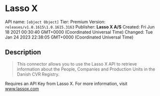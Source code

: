 # Lasso X
API name: `[object Object]`
Tier: Premium
Version: `releases/v1.0.1615\1.0.1615.3163`
Publisher: **Lasso X A/S**
Created: Fri Jun 18 2021 00:30:40 GMT+0000 (Coordinated Universal Time)
Changed: Tue Jan 24 2023 22:38:05 GMT+0000 (Coordinated Universal Time)

## Description
> This connector allows you to use the Lasso X API to retrieve information about the People, Companies and Production Units in the Danish CVR Registry.

Requires an API Key from Lasso X. For more information, visit www.lassox.com
